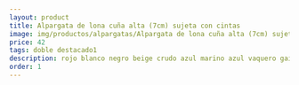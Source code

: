 ```yaml
---
layout: product
title: Alpargata de lona cuña alta (7cm) sujeta con cintas 
image: img/productos/alpargatas/Alpargata de lona cuña alta (7cm) sujeta con cintas =42 =doble destacado1=rojo blanco negro beige crudo azul marino azul vaquero gaimo.webp
price: 42 
tags: doble destacado1
description: rojo blanco negro beige crudo azul marino azul vaquero gaimo
order: 1
---
```


